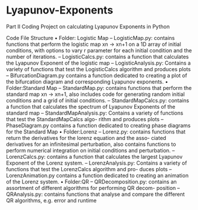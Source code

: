 # Lyapunov-Exponents
Part II Coding Project on calculating Lyapunov Exponents in Python

Code File Structure
• Folder: Logistic Map
– LogisticMap.py: contains functions that perform the logistic map xn → xn+1 on a 1D array of initial conditions, with options to vary r parameter for each initial condition and the number of iterations.
– LogisticCalcs.py: contains a function that calculates the Lyapunov Exponent of the logistic map
– LogisticAnalysis.py: Contains a variety of functions that test the LogisticCalcs algorithm and
produces plots
– BifurcationDiagram.py contains a function dedicated to creating a plot of the bifurcation diagram and corresponding Lyapunov exponents.
• Folder:Standard Map
– StandardMap.py: contains functions that perform the standard map xn → xn+1, also includes
code for generating random initial conditions and a grid of initial conditions.
– StandardMapCalcs.py: contains a function that calculates the spectrum of Lyapunov Exponents of the standard map
– StandardMapAnalysis.py: Contains a variety of functions that test the StandardMapCalcs algo- rithm and produces plots
– PhaseDiagram.py contains a function dedicated to creating phase diagrams for the Standard Map • Folder:Lorenz
– Lorenz.py: contains functions that return the derivatives for the lorenz equation and the asso- ciated derivatives for an infinitesimal perturbation, also contains functions to perform numerical integration on initial conditions and perturbation.
– LorenzCalcs.py: contains a function that calculates the largest Lyapunov Exponent of the Lorenz system.
– LorenzAnalysis.py: Contains a variety of functions that test the LorenzCalcs algorithm and pro- duces plots
– LorenzAnimation.py contains a function dedicated to creating an animation of the Lorenz system. • Folder:QR
– QRDecomposition.py: contains an assortment of different algorithms for performing QR decom- position
– QRAnalysis.py: contains functions that analyse and compare the different QR algorithms, e.g. error and runtime
